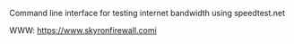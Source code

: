 Command line interface for testing internet bandwidth using speedtest.net

WWW: https://www.skyronfirewall.comi

